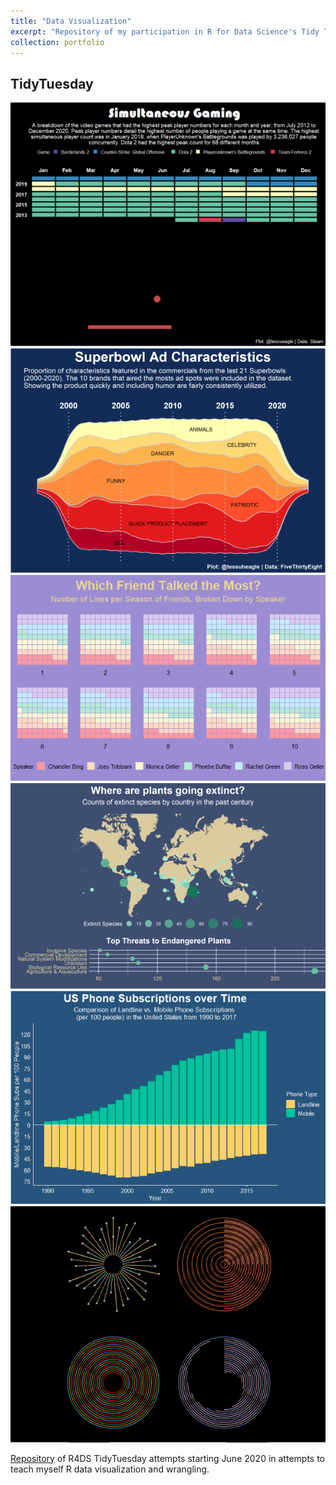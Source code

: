 ```yaml
---
title: "Data Visualization"
excerpt: "Repository of my participation in R for Data Science's Tidy Tuesday community of practice. Each week, a new dataset is released for people to practice their data visualization skills and receive help and feedback from the R community. I primarily work with {ggplot2} for graphics.<br><br><img src='/images/3_16_21.png'>"
collection: portfolio
---
```


## TidyTuesday
<img src='/images/game.png'>
<img src='/images/super.png'>
<img src='/images/friends.png'>
<img src='/images/map.png'>
<img src='/images/phone.png'>
<img src='/images/circles.png'>


[Repository](https://github.com/tessaeagle/TidyTuesday) of R4DS TidyTuesday attempts starting June 2020 in attempts to teach myself R data visualization and wrangling. 


